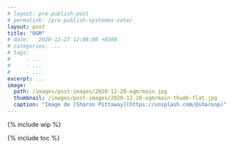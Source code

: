 ```yaml
---
# layout: pre-publish-post
# permalink: /pre-publish-systemes-vote/
layout: post
title: "OGM"
# date:   2020-12-27 12:08:00 +0200
# categories: ...
# tags:
#     - ...
#     - ...
#     - ...
excerpt: ...
image:
  path: /images/post-images/2020-12-28-ogm/main.jpg
  thumbnail: /images/post-images/2020-12-28-ogm/main-thumb-flat.jpg
  caption: "Image de [Sharon Pittaway](https://unsplash.com/@sharonp)"
---
```


{% include wip %}

{% include toc %}
